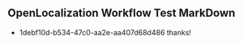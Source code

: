 ## OpenLocalization Workflow Test MarkDown

* 1debf10d-b534-47c0-aa2e-aa407d68d486 
thanks!



<!--HONumber=Jan16_HO3-->
